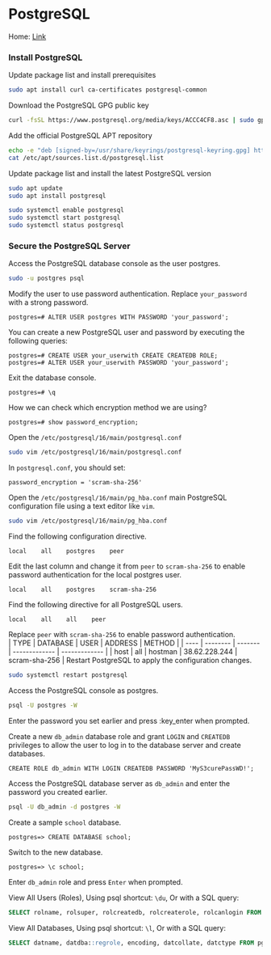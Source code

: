 # PostgreSQL         
Home: [Link](https://www.postgresql.org/)                   
### Install PostgreSQL       
Update package list and install prerequisites            
```sh
sudo apt install curl ca-certificates postgresql-common
```
Download the PostgreSQL GPG public key              
```sh
curl -fsSL https://www.postgresql.org/media/keys/ACCC4CF8.asc | sudo gpg --dearmor -o /usr/share/keyrings/postgresql-keyring.gpg
```
Add the official PostgreSQL APT repository            
```sh
echo -e "deb [signed-by=/usr/share/keyrings/postgresql-keyring.gpg] https://apt.postgresql.org/pub/repos/apt $(lsb_release -sc)-pgdg main" | sudo tee /etc/apt/sources.list.d/postgresql.list
cat /etc/apt/sources.list.d/postgresql.list
```
Update package list and install the latest PostgreSQL version        
```sh
sudo apt update
sudo apt install postgresql
```
```sh
sudo systemctl enable postgresql
sudo systemctl start postgresql
sudo systemctl status postgresql
```
### Secure the PostgreSQL Server           
Access the PostgreSQL database console as the user postgres.          
```sh
sudo -u postgres psql
```
Modify the user to use password authentication. Replace `your_password` with a strong password.         
```
postgres=# ALTER USER postgres WITH PASSWORD 'your_password';
```
You can create a new PostgreSQL user and password by executing the following queries:         
```
postgres=# CREATE USER your_userwith CREATE CREATEDB ROLE;
postgres=# ALTER USER your_userwith PASSWORD 'your_password';
```
Exit the database console.          
```
postgres=# \q
```
How we can check which encryption method we are using?         
```
postgres=# show password_encryption;
```
Open the `/etc/postgresql/16/main/postgresql.conf`         
```sh
sudo vim /etc/postgresql/16/main/postgresql.conf
```
In `postgresql.conf`, you should set:         
```
password_encryption = 'scram-sha-256'
```
Open the `/etc/postgresql/16/main/pg_hba.conf` main PostgreSQL configuration file using a text editor like `vim`.        
```sh
sudo vim /etc/postgresql/16/main/pg_hba.conf
```
Find the following configuration directive.           
```
local    all    postgres    peer
```
Edit the last column and change it from `peer` to `scram-sha-256` to enable password authentication for the local postgres user.       
```
local    all    postgres    scram-sha-256
```
Find the following directive for all PostgreSQL users.         
```
local    all    all    peer
```
Replace `peer` with `scram-sha-256` to enable password authentication.           
| TYPE | DATABASE | USER    | ADDRESS       | METHOD        |
| ---- | -------- | ------- | ------------- | ------------- |
| host | all      | hostman | 38.62.228.244 | scram-sha-256 |
Restart PostgreSQL to apply the configuration changes.          
```sh
sudo systemctl restart postgresql
```
Access the PostgreSQL console as postgres.        
```sh
psql -U postgres -W
```
Enter the password you set earlier and press :key_enter when prompted.         

Create a new `db_admin` database role and grant `LOGIN` and `CREATEDB` privileges to allow the user to log in to the database server and create databases.           
```
CREATE ROLE db_admin WITH LOGIN CREATEDB PASSWORD 'MyS3curePassWD!';
```
Access the PostgreSQL database server as `db_admin` and enter the password you created earlier.         
```sh
psql -U db_admin -d postgres -W
```
Create a sample `school` database.          
```
postgres=> CREATE DATABASE school;
```
Switch to the new database.        
```
postgres=> \c school;           
```
Enter `db_admin` role and press `Enter` when prompted.         

View All Users (Roles), Using psql shortcut: `\du`, Or with a SQL query:           
```sql
SELECT rolname, rolsuper, rolcreatedb, rolcreaterole, rolcanlogin FROM pg_roles;
```
View All Databases, Using psql shortcut: `\l`, Or with a SQL query:      
```sql
SELECT datname, datdba::regrole, encoding, datcollate, datctype FROM pg_database WHERE datistemplate = false;
```